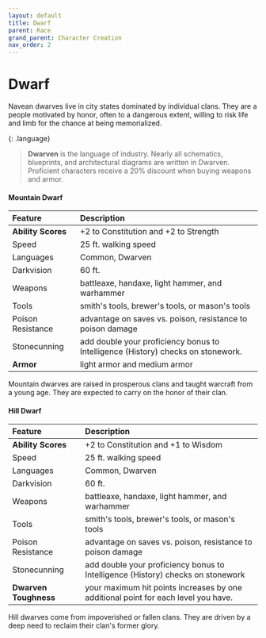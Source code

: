 ```yaml
---
layout: default
title: Dwarf
parent: Race
grand_parent: Character Creation
nav_order: 2
---
```


# Dwarf

Navean dwarves live in city states dominated by individual clans. They are a people motivated by honor, often to a dangerous extent, willing to risk life and limb for the chance at being memorialized.

{: .language}
> **Dwarven** is the language of industry. Nearly all schematics, blueprints, and architectural diagrams are written in Dwarven. Proficient characters receive a 20% discount when buying weapons and armor.

#### Mountain Dwarf

| Feature            | Description                                                                      |
| :----------------- | :------------------------------------------------------------------------------- |
| **Ability Scores** | +2 to Constitution and +2 to Strength                                            |
| Speed              | 25 ft. walking speed                                                             |
| Languages          | Common, Dwarven                                                                  |
| Darkvision         | 60 ft.                                                                           |
| Weapons            | battleaxe, handaxe, light hammer, and warhammer                                  |
| Tools              | smith's tools, brewer's tools, or mason's tools                                  |
| Poison Resistance  | advantage on saves vs. poison, resistance to poison damage                       |
| Stonecunning       | add double your proficiency bonus to Intelligence (History) checks on stonework. |
| **Armor**          | light armor and medium armor                                                     |

Mountain dwarves are raised in prosperous clans and taught warcraft from a young age. They are expected to carry on the honor of their clan.

#### Hill Dwarf

| Feature               | Description                                                                        |
| :-------------------- | :--------------------------------------------------------------------------------- |
| **Ability Scores**    | +2 to Constitution and +1 to Wisdom                                                |
| Speed                 | 25 ft. walking speed                                                               |
| Languages             | Common, Dwarven                                                                    |
| Darkvision            | 60 ft.                                                                             |
| Weapons               | battleaxe, handaxe, light hammer, and warhammer                                    |
| Tools                 | smith's tools, brewer's tools, or mason's tools                                    |
| Poison Resistance     | advantage on saves vs. poison, resistance to poison damage                         |
| Stonecunning          | add double your proficiency bonus to Intelligence (History) checks on stonework    |
| **Dwarven Toughness** | your maximum hit points increases by one additional point for each level you have. |

Hill dwarves come from impoverished or fallen clans. They are driven by a deep need to reclaim their clan's former glory.